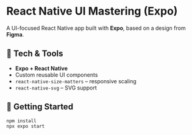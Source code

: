 # React Native UI Mastering (Expo)

A UI-focused React Native app built with **Expo**, based on a design from **Figma**.

## 🔧 Tech & Tools

- **Expo + React Native**
- Custom reusable UI components
- `react-native-size-matters` – responsive scaling
- `react-native-svg` – SVG support

## 🚀 Getting Started

```bash
npm install
npx expo start
